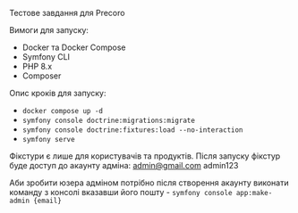 Тестове завдання для Precoro

Вимоги для запуску:
- Docker та Docker Compose
- Symfony CLI
- PHP 8.x
- Composer

Опис кроків для запуску:
- `docker compose up -d`
- `symfony console doctrine:migrations:migrate`
- `symfony console doctrine:fixtures:load --no-interaction`
- `symfony serve`


Фікстури є лише для користувачів та продуктів.
Після запуску фікстур буде доступ до акаунту адміна:
admin@gmail.com
admin123


Аби зробити юзера адміном потрібно після створення акаунту виконати команду з консолі вказавши його пошту - 
`symfony console app:make-admin {email}`
